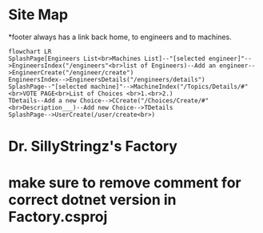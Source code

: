 # Site Map
*footer always has a link back home, to engineers and to machines.
```mermaid
flowchart LR
SplashPage[Engineers List<br>Machines List]--"[selected engineer]"-->EngineersIndex("/engineers"<br>list of Engineers)--Add an engineer-->EngineerCreate("/engineer/create") 
EngineersIndex-->EngineersDetails("/engineers/details")
SplashPage--"[selected machine]"-->MachineIndex("/Topics/Details/#"<br>VOTE PAGE<br>List of Choices <br>1.<br>2.)
TDetails--Add a new Choice-->CCreate("/Choices/Create/#"<br>Description___)--Add new Choice-->TDetails
SplashPage-->UserCreate(/user/create<br>)
```



# Dr. SillyStringz's Factory


# make sure to remove comment for correct dotnet version in Factory.csproj